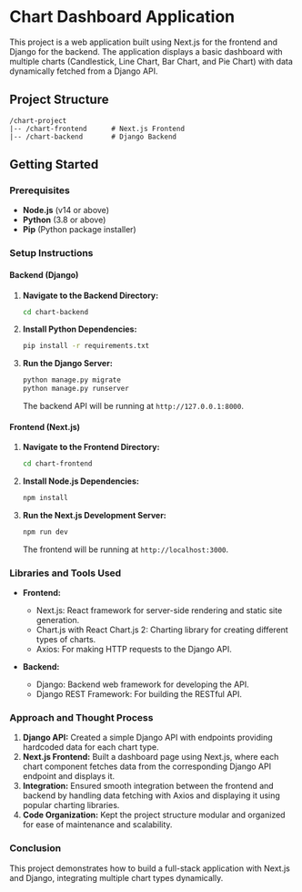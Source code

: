 
# Chart Dashboard Application

This project is a web application built using Next.js for the frontend and Django for the backend. The application displays a basic dashboard with multiple charts (Candlestick, Line Chart, Bar Chart, and Pie Chart) with data dynamically fetched from a Django API.

## Project Structure

```
/chart-project
|-- /chart-frontend      # Next.js Frontend
|-- /chart-backend       # Django Backend
```

## Getting Started

### Prerequisites

- **Node.js** (v14 or above)
- **Python** (3.8 or above)
- **Pip** (Python package installer)

### Setup Instructions

#### Backend (Django)

1. **Navigate to the Backend Directory:**

   ```bash
   cd chart-backend
   ```

2. **Install Python Dependencies:**

   ```bash
   pip install -r requirements.txt
   ```

3. **Run the Django Server:**

   ```bash
   python manage.py migrate
   python manage.py runserver
   ```

   The backend API will be running at `http://127.0.0.1:8000`.

#### Frontend (Next.js)

1. **Navigate to the Frontend Directory:**

   ```bash
   cd chart-frontend
   ```

2. **Install Node.js Dependencies:**

   ```bash
   npm install
   ```

3. **Run the Next.js Development Server:**

   ```bash
   npm run dev
   ```

   The frontend will be running at `http://localhost:3000`.

### Libraries and Tools Used

- **Frontend:**
  - Next.js: React framework for server-side rendering and static site generation.
  - Chart.js with React Chart.js 2: Charting library for creating different types of charts.
  - Axios: For making HTTP requests to the Django API.

- **Backend:**
  - Django: Backend web framework for developing the API.
  - Django REST Framework: For building the RESTful API.

### Approach and Thought Process

1. **Django API:** Created a simple Django API with endpoints providing hardcoded data for each chart type.
2. **Next.js Frontend:** Built a dashboard page using Next.js, where each chart component fetches data from the corresponding Django API endpoint and displays it.
3. **Integration:** Ensured smooth integration between the frontend and backend by handling data fetching with Axios and displaying it using popular charting libraries.
4. **Code Organization:** Kept the project structure modular and organized for ease of maintenance and scalability.

### Conclusion

This project demonstrates how to build a full-stack application with Next.js and Django, integrating multiple chart types dynamically.
